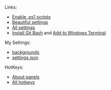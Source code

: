 Links:
  * [Enable .ps1 scripts](https://superuser.com/questions/106360/how-to-enable-execution-of-powershell-scripts)
  * [Beautiful settings](https://docs.microsoft.com/ru-ru/windows/terminal/tutorials/powerline-setup)
  * [All settings](https://docs.microsoft.com/ru-ru/windows/terminal/customize-settings/profile-general)
  * [Install Git Bash](https://gitforwindows.org/) and [Add to Windows Terminal](https://stackoverflow.com/questions/56839307/adding-git-bash-to-the-new-windows-terminal)
  
My Settings:
  * [backgrounds](https://github.com/i1oveMyse1f/useful/tree/main/WindowsTerminal/Backgrounds)
  * [settings.json](https://github.com/i1oveMyse1f/useful/blob/main/WindowsTerminal/settings.json)

HotKeys:
  * [About panels](https://docs.microsoft.com/ru-ru/windows/terminal/panes)
  * [All hotkeys](https://docs.microsoft.com/en-us/windows/terminal/customize-settings/actions)
 
